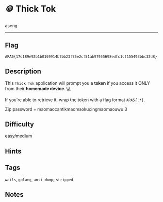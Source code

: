 # 🪙 Thick Tok

aseng

---

## Flag

```
ARA5{17c189e92b1b0169914b7bb23f75e2cf51ab97955698edfc1cf155493bbc32d8}
```


## Description

This `Thick Tok` application will prompt you a **token** if you access it ONLY from their **homemade device**. 💻

If you're able to retrieve it, wrap the token with a flag format `ARA5{.*}`.

Zip password = maomaocantikmaomaokucingmaomaouwu:3

## Difficulty
easy/medium

## Hints

## Tags
`wails`, `golang`, `anti-dump`, `stripped`

## Notes

